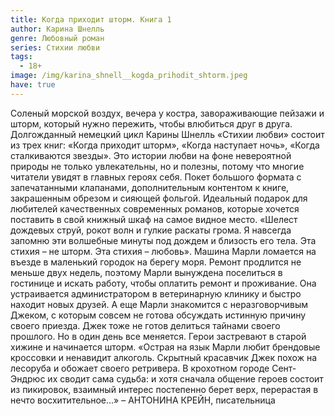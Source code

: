 ```yaml
---
title: Когда приходит шторм. Книга 1
author: Карина Шнелль
genre: Любовный роман
series: Стихии любви
tags:
  - 18+
image: /img/karina_shnell__kogda_prihodit_shtorm.jpeg
have: true
---
```

Соленый морской воздух, вечера у костра, завораживающие пейзажи и шторм, который нужно пережить, чтобы влюбиться друг в друга.   Долгожданный немецкий цикл Карины Шнелль «Стихии любви» состоит из трех книг: «Когда приходит шторм», «Когда наступает ночь», «Когда сталкиваются звезды». Это истории любви на фоне невероятной природы не только увлекательны, но и полезны, потому что многие читатели увидят в главных героях себя.   Покет большого формата с запечатанными клапанами, дополнительным контентом к книге, закрашенным обрезом и сияющей фольгой. Идеальный подарок для любителей качественных современных романов, которые хочется поставить в свой книжный шкаф на самое видное место.     «Шелест дождевых струй, рокот волн и гулкие раскаты грома. Я навсегда запомню эти волшебные минуты под дождем и близость его тела. Эта стихия – не шторм. Эта стихия – любовь».   Машина Марли ломается на въезде в маленький городок на берегу моря. Ремонт продлится не меньше двух недель, поэтому Марли вынуждена поселиться в гостинице и искать работу, чтобы оплатить ремонт и проживание. Она устраивается администратором в ветеринарную клинику и быстро находит новых друзей. А еще Марли знакомится с неразговорчивым Джеком, с которым совсем не готова обсуждать истинную причину своего приезда. Джек тоже не готов делиться тайнами своего прошлого. Но в один день все меняется. Герои застревают в старой хижине и начинается шторм.   «Острая на язык Марли любит брендовые кроссовки и ненавидит алкоголь. Скрытный красавчик Джек похож на лесоруба и обожает своего ретривера. В крохотном городе Сент-Эндрюс их сводит сама судьба: и хотя сначала общение героев состоит из пикировок, взаимный интерес постепенно берет верх, перерастая в нечто восхитительное...» – АНТОНИНА КРЕЙН, писательница